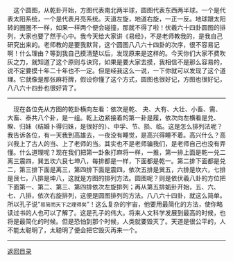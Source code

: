 &emsp;这个圆图，从乾卦开始，方图代表南北两半球，圆图代表东西两半球。一个是代表太阳系统，一个是代表月亮系统。天道左旋，地道右旋，一正一反。地球跟太阳转的圈圈不一样，如果一样两个便会碰撞，那就不得了啦！伏羲六十四卦圆图的排列，大家也要了然于心中。我今天给大家讲《易经》，不是老师教我的，是我自己研究出来的。老师教的是要我默背，这个圆图八八六十四卦的次序，很不容易记啊！什么理由？等到我自己摸清楚以后，发现原来是这样的。今天你们大家不费吹灰之力，就知道了这个原则与诀窍，如果是要大家去摸，我相信不是那么容易的，说不定要摸十年二十年也不一定。但是经我这么一说，一下你就可以发现了这个道理。它就像是那张麻将牌，假设你懂了这个方式，圆图也很好记，方图也很好记，八八六十四卦也很好背了。
___
&emsp;现在各位先从方图的乾卦横向左看：依次是乾、 夬、大有、大壮、小畜、需、大畜、泰共八个卦，是一组。乾上边紧接着的第一卦是履，依次向左横看是兑、睽、归妹（结婚卜得归妹，是很好的）、中孚、节、损、临。这是怎么排列法呢？我告诉各位，有一天我到高雄去，一夜没有睡觉，是高兴得睡不着。高兴什么？高兴我上了古人的当、上了老师的当。其实也不是老师骗我们，是老师自己也没有弄懂。什么道理呢？现在我们把第一卦象打麻将一样，一推，第一排上面是乾一兑二离三震四，巽五坎六艮七坤八，每排都是一样，下面都是乾一。第二排下面都是兑二，第三排下面是离三，第四排下面是震四，依次五排是巽五，六排是坎六，七排是艮七，八排是坤八，这就是方图的排列方法。圆图呢？则是依伏羲八卦的方位把下面第一、第二、第三、第四排依次左旋排列；再从第五排姤卦开始，五、六、七、八排，依次右旋排列，这便是圆图排列的方法。八八六十四卦，就这么简单。所以孔子说“``易简而天下之理得矣``”！这么复杂的宇宙，他要用最简化的方法，使你略读过书的人也可以了解了。这是孔子的伟大。将来人文科学发展到最高的时候，也将是最简化的时候。但是恐怕到那个时候，人类就要毁灭了。天道是很公平的，人不能太聪明了，太聪明了便会把它毁灭再来一个。
___
[返回目录](../../master/README.md#目录)
